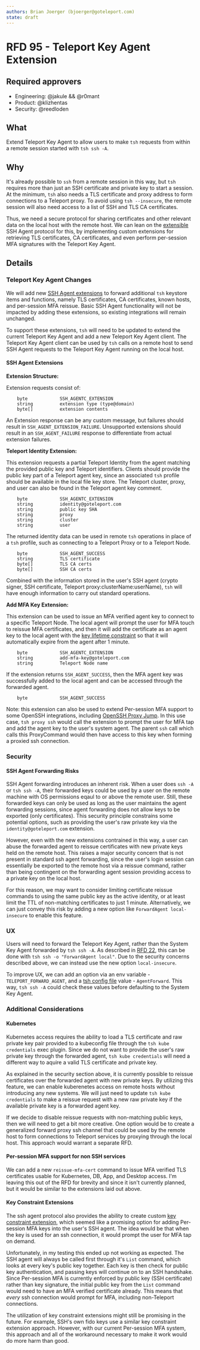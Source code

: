 ```yaml
---
authors: Brian Joerger (bjoerger@goteleport.com)
state: draft
---
```


# RFD 95 - Teleport Key Agent Extension

## Required approvers

* Engineering: @jakule && @r0mant
* Product: @klizhentas
* Security: @reedloden

## What

Extend Teleport Key Agent to allow users to make `tsh` requests from within a remote session started with `tsh ssh -A`.

## Why

It's already possible to `ssh` from a remote session in this way, but `tsh` requires more than just an SSH certificate and private key to start a session. At the minimum, `tsh` also needs a TLS certificate and proxy address to form connections to a Teleport proxy. To avoid using `tsh --insecure`, the remote session will also need access to a list of SSH and TLS CA certificates.

Thus, we need a secure protocol for sharing certificates and other relevant data on the local host with the remote host. We can lean on the [extensible](https://datatracker.ietf.org/doc/html/rfc4251#section-4.2) SSH Agent protocol for this, by implementing custom extensions for retrieving TLS certificates, CA certificates, and even perform per-session MFA signatures with the Teleport Key Agent.

## Details

### Teleport Key Agent Changes

We will add new [SSH Agent extensions](https://datatracker.ietf.org/doc/html/draft-miller-ssh-agent#section-4.7) to forward additional `tsh` keystore items and functions, namely TLS certificates, CA certificates, known hosts, and per-session MFA reissue. Basic SSH Agent functionality will not be impacted by adding these extensions, so existing integrations will remain unchanged.

To support these extensions, `tsh` will need to be updated to extend the current Teleport Key Agent and add a new Teleport Key Agent client. The Teleport Key Agent client can be used by `tsh` calls on a remote host to send SSH Agent requests to the Teleport Key Agent running on the local host.

#### SSH Agent Extensions

**Extension Structure:**

Extension requests consist of:

        byte            SSH_AGENTC_EXTENSION
        string          extension type (type@domain)
        byte[]          extension contents

An Extension response can be any custom message, but failures should result in `SSH_AGENT_EXTENSION_FAILURE`. Unsupported extensions should result in an `SSH_AGENT_FAILURE` response to differentiate from actual extension failures.

**Teleport Identity Extension:**

This extension requests a partial Teleport Identity from the agent matching the provided public key and Teleport identifiers. Clients should provide the public key part of a Teleport agent key, since an associated `tsh` profile should be available in the local file key store. The Teleport cluster, proxy, and user can also be found in the Teleport agent key comment.

        byte            SSH_AGENTC_EXTENSION
        string          identity@goteleport.com
        string          public key SHA
        string          proxy
        string          cluster
        string          user

The returned identity data can be used in remote `tsh` operations in place of a `tsh` profile, such as connecting to a Teleport Proxy or to a Teleport Node.

        byte            SSH_AGENT_SUCCESS
        string          TLS certificate
        byte[]          TLS CA certs
        byte[]          SSH CA certs

Combined with the information stored in the user's SSH agent (crypto signer, SSH certificate, Teleport proxy:clusterName:userName), `tsh` will have enough information to carry out standard operations.

**Add MFA Key Extension:**

This extension can be used to issue an MFA verified agent key to connect to a specific Teleport Node. The local agent will prompt the user for MFA touch to reissue MFA certificates, and then it will add the certificate as an agent key to the local agent with the [key lifetime constraint](https://datatracker.ietf.org/doc/html/draft-miller-ssh-agent#section-4.2.6.1) so that it will automatically expire from the agent after 1 minute.

        byte            SSH_AGENTC_EXTENSION
        string          add-mfa-key@goteleport.com
        string          Teleport Node name

If the extension returns `SSH_AGENT_SUCCESS`, then the MFA agent key was successfully added to the local agent and can be accessed through the forwarded agent.

        byte            SSH_AGENT_SUCCESS

Note: this extension can also be used to extend Per-session MFA support to some OpenSSH integrations, including [OpenSSH Proxy Jump](https://github.com/gravitational/teleport/issues/17190). In this use case, `tsh proxy ssh` would call the extension to prompt the user for MFA tap and add the agent key to the user's system agent. The parent `ssh` call which calls this ProxyCommand would then have access to this key when forming a proxied ssh connection.

### Security

#### SSH Agent Forwarding Risks

SSH Agent forwarding introduces an inherent risk. When a user does `ssh -A` or `tsh ssh -A`, their forwarded keys could be used by a user on the remote machine with OS permissions eqaul to or above the remote user. Still, these forwarded keys can only be used as long as the user maintains the agent forwarding sessions, since agent forwarding does not allow keys to be exported (only certificates). This security principle constrains some potential options, such as providing the user's raw private key via the `identity@goteleport.com` extension.

However, even with the new extensions contrained in this way, a user can abuse the forwarded agent to reissue certificates with new private keys held on the remote host. This raises a major security concern that is not present in standard ssh agent forwarding, since the user's login session can essentially be exported to the remote host via a reissue command, rather than being contingent on the forwarding agent session providing access to a private key on the local host.

For this reason, we may want to consider limiting certificate reissue commands to using the same public key as the active identity, or at least limit the TTL of non-matching certificates to just 1 minute. Alternatively, we can just convey this risk by adding a new option like `ForwardAgent local-insecure` to enable this feature.

### UX

Users will need to forward the Teleport Key Agent, rather than the System Key Agent forwarded by `tsh ssh -A`. As described in [RFD 22](https://github.com/gravitational/teleport/blob/master/rfd/0022-ssh-agent-forwarding.md), this can be done with `tsh ssh -o "ForwardAgent local"`. Due to the security concerns described above, we can instead use the new option `local-insecure`.

To improve UX, we can add an option via an env variable - `TELEPORT_FORWARD_AGENT`, and a [tsh config file](https://goteleport.com/docs/reference/cli/#tsh-configuration-files) value - `AgentForward`. This way, `tsh ssh -A` could check these values before defaulting to the System Key Agent.

### Additional Considerations

#### Kubernetes

Kubernetes access requires the ability to load a TLS certificate and raw private key pair provided to a kubeconfig file through the `tsh kube credentials` exec plugin. Since we do not want to provide the user's raw private key through the forwarded agent, `tsh kube credentials` will need a different way to aquire a valid TLS certificate and private key.

As explained in the security section above, it is currently possible to reissue certificates over the forwarded agent with new private keys. By utilizing this feature, we can enable kuberenetes access on remote hosts without introducing any new systems. We will just need to update `tsh kube credentials` to make a reissue request with a new raw private key if the available private key is a forwarded agent key.

If we decide to disable reissue requests with non-matching public keys, then we will need to get a bit more creative. One option would be to create a generalized forward proxy ssh channel that could be used by the remote host to form connections to Teleport services by proxying through the local host. This approach would warrant a separate RFD.

#### Per-session MFA support for non SSH services

We can add a new `reissue-mfa-cert` command to issue MFA verified TLS certificates usable for Kubernetes, DB, App, and Desktop access. I'm leaving this out of the RFD for brevity and since it isn't currently planned, but it would be similar to the extensions laid out above.

#### Key Constraint Extensions

The ssh agent protocol also provides the ability to create custom [key constraint extension](https://datatracker.ietf.org/doc/html/draft-miller-ssh-agent#section-4.2.6.3), which seemed like a promising option for adding Per-session MFA keys into the user's SSH agent. The idea would be that when the key is used for an ssh connection, it would prompt the user for MFA tap on demand.

Unfortunately, in my testing this ended up not working as expected. The SSH agent will always be called first through it's `List` command, which looks at every key's public key together. Each key is then check for public key authentication, and passing keys will continue on to an SSH handshake. Since Per-session MFA is currently enforced by public key (SSH certificate) rather than key signature, the initial public key from the `List` command would need to have an MFA verified certificate already. This means that *every* ssh connection would prompt for MFA, including non-Teleport connections.

The utilization of key constraint extensions might still be promising in the future. For example, SSH's own fido keys use a similar key constraint extension approach. However, with our current Per-session MFA system, this approach and all of the workaround necessary to make it work would do more harm than good.